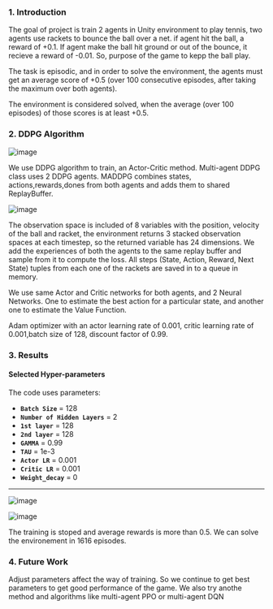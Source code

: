 
### 1. Introduction
The goal  of project is train 2 agents in Unity environment to play tennis, two agents use rackets to bounce the ball over a net. if agent hit the ball, a reward of +0.1. If agent make the ball hit ground or out of the bounce, it recieve a reward of -0.01. So, purpose of the game to kepp the ball play.

The task is episodic, and in order to solve the environment, the agents must get an average score of +0.5 (over 100 consecutive episodes, after taking the maximum over both agents).

The environment is considered solved, when the average (over 100 episodes) of those scores is at least +0.5.

### 2. DDPG Algorithm

![image](https://user-images.githubusercontent.com/31414852/115268320-26efeb80-a108-11eb-9157-6ae5a1a51af4.png)

We use DDPG algorithm to train, an Actor-Critic method. Multi-agent DDPG class uses 2 DDPG agents. MADDPG combines states, actions,rewards,dones from both agents and adds them to shared ReplayBuffer.

![image](https://user-images.githubusercontent.com/31414852/115271074-f2c9fa00-a10a-11eb-978b-c2b3cdd7698c.png)

The observation space is included of 8 variables with the position, velocity of the ball and racket, the environment returns 3 stacked observation spaces at each timestep, so the returned variable has 24 dimensions. We add the experiences of both the agents to the same replay buffer and sample from it to compute the loss. All steps (State, Action, Reward, Next State)  tuples  from each one of the rackets are saved in to a queue in memory.


We use same Actor and Critic networks for both agents, and 2 Neural Networks. One to estimate the best action for a particular state, and another one to estimate the Value Function.

Adam optimizer with an actor learning rate of 0.001, critic learning rate of 0.001,batch size of 128, discount factor of 0.99.

### 3. Results
#### Selected Hyper-parameters

The code uses parameters:
- **`Batch Size`**  =  128
- **`Number of Hidden Layers`**  =  2
- **`1st layer`**  =  128 
- **`2nd layer`**  =  128 
- **`GAMMA`**  =  0.99
- **`TAU`**  =  1e-3
- **`Actor LR`**  =  0.001
- **`Critic LR`**  =  0.001
- **`Weight_decay`**  =  0

---

![image](https://user-images.githubusercontent.com/31414852/115264247-205f7500-a104-11eb-8444-c0943e0869e2.png)

![image](https://user-images.githubusercontent.com/31414852/115264271-26555600-a104-11eb-80f5-4abd16452c0b.png)

The training is stoped and average rewards is more than 0.5. We can solve the environement in 1616 episodes.
### 4. Future Work
Adjust parameters affect the way of training. So we continue to get best parameters to get good performance of the game.
We also try anothe method and algorithms like multi-agent PPO or multi-agent DQN
